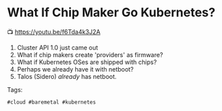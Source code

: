 # What If Chip Maker Go Kubernetes?

📺 <https://youtu.be/f6Tda4k3J2A>

1. Cluster API 1.0 just came out
1. What if chip makers create 'providers' as firmware?
1. What if Kubernetes OSes are shipped with chips?
1. Perhaps we already have it with netboot?
1. Talos (Sidero) *already* has netboot.

Tags:

    #cloud #baremetal #kubernetes
